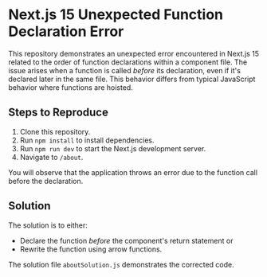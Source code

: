 # Next.js 15 Unexpected Function Declaration Error

This repository demonstrates an unexpected error encountered in Next.js 15 related to the order of function declarations within a component file.  The issue arises when a function is called *before* its declaration, even if it's declared later in the same file. This behavior differs from typical JavaScript behavior where functions are hoisted.

## Steps to Reproduce

1. Clone this repository.
2. Run `npm install` to install dependencies.
3. Run `npm run dev` to start the Next.js development server.
4. Navigate to `/about`.

You will observe that the application throws an error due to the function call before the declaration.

## Solution

The solution is to either:

* Declare the function *before* the component's return statement or 
* Rewrite the function using arrow functions.

The solution file `aboutSolution.js` demonstrates the corrected code.